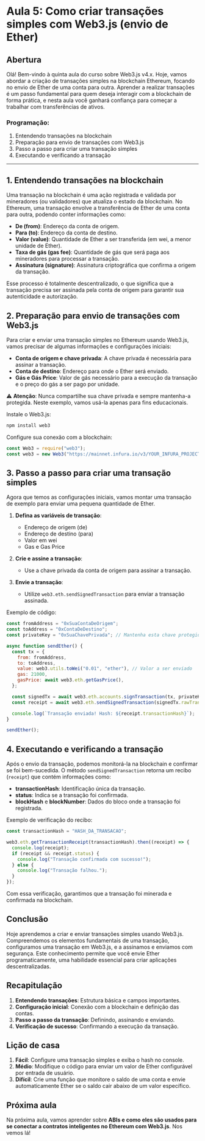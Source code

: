 # Aula 5: **Como criar transações simples com Web3.js (envio de Ether)**

## Abertura

Olá! Bem-vindo à quinta aula do curso sobre Web3.js v4.x. Hoje, vamos abordar a criação de transações simples na blockchain Ethereum, focando no envio de Ether de uma conta para outra. Aprender a realizar transações é um passo fundamental para quem deseja interagir com a blockchain de forma prática, e nesta aula você ganhará confiança para começar a trabalhar com transferências de ativos.

### Programação:

1. Entendendo transações na blockchain
2. Preparação para envio de transações com Web3.js
3. Passo a passo para criar uma transação simples
4. Executando e verificando a transação

---

## 1. Entendendo transações na blockchain

Uma transação na blockchain é uma ação registrada e validada por mineradores (ou validadores) que atualiza o estado da blockchain. No Ethereum, uma transação envolve a transferência de Ether de uma conta para outra, podendo conter informações como:

- **De (from)**: Endereço da conta de origem.
- **Para (to)**: Endereço da conta de destino.
- **Valor (value)**: Quantidade de Ether a ser transferida (em wei, a menor unidade de Ether).
- **Taxa de gás (gas fee)**: Quantidade de gás que será paga aos mineradores para processar a transação.
- **Assinatura (signature)**: Assinatura criptográfica que confirma a origem da transação.

Esse processo é totalmente descentralizado, o que significa que a transação precisa ser assinada pela conta de origem para garantir sua autenticidade e autorização.

## 2. Preparação para envio de transações com Web3.js

Para criar e enviar uma transação simples no Ethereum usando Web3.js, vamos precisar de algumas informações e configurações iniciais:

- **Conta de origem e chave privada**: A chave privada é necessária para assinar a transação.
- **Conta de destino**: Endereço para onde o Ether será enviado.
- **Gás e Gás Price**: Valor de gás necessário para a execução da transação e o preço do gás a ser pago por unidade.

⚠️ **Atenção**: Nunca compartilhe sua chave privada e sempre mantenha-a protegida. Neste exemplo, vamos usá-la apenas para fins educacionais.

Instale o Web3.js:

```bash
npm install web3
```

Configure sua conexão com a blockchain:

```javascript
const Web3 = require("web3");
const web3 = new Web3("https://mainnet.infura.io/v3/YOUR_INFURA_PROJECT_ID");
```

## 3. Passo a passo para criar uma transação simples

Agora que temos as configurações iniciais, vamos montar uma transação de exemplo para enviar uma pequena quantidade de Ether.

1. **Defina as variáveis de transação**:

   - Endereço de origem (de)
   - Endereço de destino (para)
   - Valor em wei
   - Gas e Gas Price

2. **Crie e assine a transação**:
   - Use a chave privada da conta de origem para assinar a transação.
3. **Envie a transação**:
   - Utilize `web3.eth.sendSignedTransaction` para enviar a transação assinada.

Exemplo de código:

```javascript
const fromAddress = "0xSuaContaDeOrigem";
const toAddress = "0xContaDeDestino";
const privateKey = "0xSuaChavePrivada"; // Mantenha esta chave protegida

async function sendEther() {
  const tx = {
    from: fromAddress,
    to: toAddress,
    value: web3.utils.toWei("0.01", "ether"), // Valor a ser enviado
    gas: 21000,
    gasPrice: await web3.eth.getGasPrice(),
  };

  const signedTx = await web3.eth.accounts.signTransaction(tx, privateKey);
  const receipt = await web3.eth.sendSignedTransaction(signedTx.rawTransaction);

  console.log(`Transação enviada! Hash: ${receipt.transactionHash}`);
}

sendEther();
```

## 4. Executando e verificando a transação

Após o envio da transação, podemos monitorá-la na blockchain e confirmar se foi bem-sucedida. O método `sendSignedTransaction` retorna um recibo (`receipt`) que contém informações como:

- **transactionHash**: Identificação única da transação.
- **status**: Indica se a transação foi confirmada.
- **blockHash** e **blockNumber**: Dados do bloco onde a transação foi registrada.

Exemplo de verificação do recibo:

```javascript
const transactionHash = "HASH_DA_TRANSACAO";

web3.eth.getTransactionReceipt(transactionHash).then((receipt) => {
  console.log(receipt);
  if (receipt && receipt.status) {
    console.log("Transação confirmada com sucesso!");
  } else {
    console.log("Transação falhou.");
  }
});
```

Com essa verificação, garantimos que a transação foi minerada e confirmada na blockchain.

## Conclusão

Hoje aprendemos a criar e enviar transações simples usando Web3.js. Compreendemos os elementos fundamentais de uma transação, configuramos uma transação em Web3.js, e a assinamos e enviamos com segurança. Este conhecimento permite que você envie Ether programaticamente, uma habilidade essencial para criar aplicações descentralizadas.

## Recapitulação

1. **Entendendo transações**: Estrutura básica e campos importantes.
2. **Configuração inicial**: Conexão com a blockchain e definição das contas.
3. **Passo a passo da transação**: Definindo, assinando e enviando.
4. **Verificação de sucesso**: Confirmando a execução da transação.

## Lição de casa

1. **Fácil**: Configure uma transação simples e exiba o hash no console.
2. **Médio**: Modifique o código para enviar um valor de Ether configurável por entrada de usuário.
3. **Difícil**: Crie uma função que monitore o saldo de uma conta e envie automaticamente Ether se o saldo cair abaixo de um valor específico.

## Próxima aula

Na próxima aula, vamos aprender sobre **ABIs e como eles são usados para se conectar a contratos inteligentes no Ethereum com Web3.js**. Nos vemos lá!
